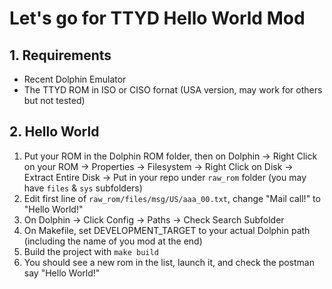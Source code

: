 # Let's go for TTYD Hello World Mod

## 1. Requirements

 - Recent Dolphin Emulator
 - The TTYD ROM in ISO or CISO fornat (USA version, may work for others but not tested)

## 2. Hello World

1. Put your ROM in the Dolphin ROM folder, then on Dolphin -> Right Click on your ROM -> Properties -> Filesystem -> Right Click on Disk -> Extract Entire Disk -> Put in your repo under `raw_rom` folder (you may have `files` & `sys` subfolders)
2. Edit first line of `raw_rom/files/msg/US/aaa_00.txt`, change "Mail call!" to "Hello World!"
3. On Dolphin -> Click Config -> Paths -> Check Search Subfolder
4. On Makefile, set DEVELOPMENT_TARGET to your actual Dolphin path (including the name of you mod at the end)
5. Build the project with `make build`
6. You should see a new rom in the list, launch it, and check the postman say "Hello World!"

